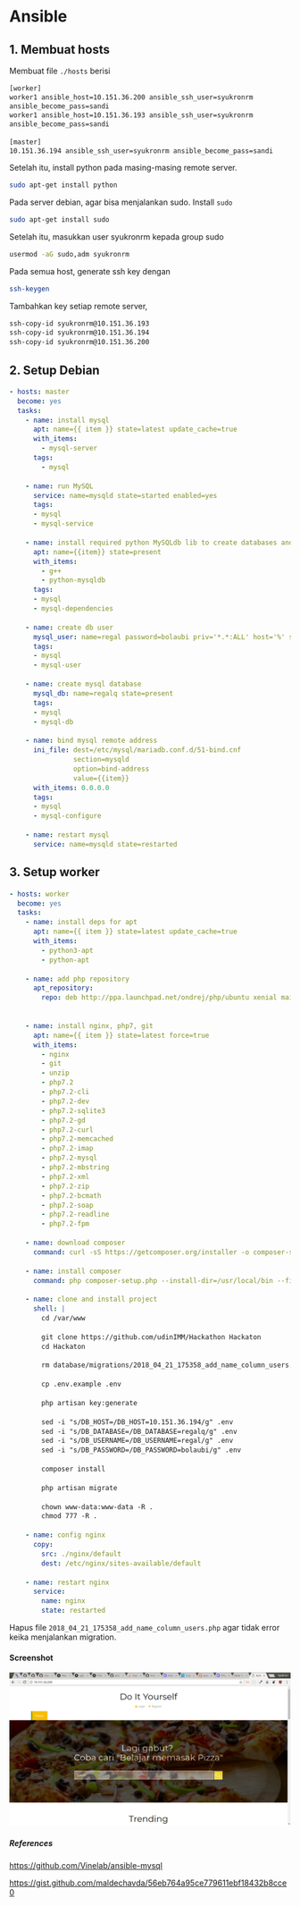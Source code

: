 # Ansible

## 1. Membuat hosts
Membuat file `./hosts` berisi
```
[worker]
worker1 ansible_host=10.151.36.200 ansible_ssh_user=syukronrm ansible_become_pass=sandi
worker1 ansible_host=10.151.36.193 ansible_ssh_user=syukronrm ansible_become_pass=sandi

[master]
10.151.36.194 ansible_ssh_user=syukronrm ansible_become_pass=sandi

```

Setelah itu, install python pada masing-masing remote server.

```bash
sudo apt-get install python
```

Pada server debian, agar bisa menjalankan sudo. Install `sudo`
```bash
sudo apt-get install sudo
```

Setelah itu, masukkan user syukronrm kepada group sudo
```bash
usermod -aG sudo,adm syukronrm
```

Pada semua host, generate ssh key dengan
```bash
ssh-keygen
```

Tambahkan key setiap remote server,
```bash
ssh-copy-id syukronrm@10.151.36.193
ssh-copy-id syukronrm@10.151.36.194
ssh-copy-id syukronrm@10.151.36.200
```

## 2. Setup Debian
```yaml
- hosts: master
  become: yes
  tasks:
    - name: install mysql
      apt: name={{ item }} state=latest update_cache=true
      with_items:
        - mysql-server
      tags:
        - mysql

    - name: run MySQL
      service: name=mysqld state=started enabled=yes
      tags:
      - mysql
      - mysql-service

    - name: install required python MySQLdb lib to create databases and users
      apt: name={{item}} state=present
      with_items:
        - g++
        - python-mysqldb
      tags:
      - mysql
      - mysql-dependencies

    - name: create db user
      mysql_user: name=regal password=bolaubi priv='*.*:ALL' host='%' state=present
      tags:
      - mysql
      - mysql-user
 
    - name: create mysql database
      mysql_db: name=regalq state=present
      tags:
      - mysql
      - mysql-db

    - name: bind mysql remote address
      ini_file: dest=/etc/mysql/mariadb.conf.d/51-bind.cnf
                section=mysqld
                option=bind-address
                value={{item}}
      with_items: 0.0.0.0
      tags:
      - mysql
      - mysql-configure

    - name: restart mysql
      service: name=mysqld state=restarted
```

## 3. Setup worker
```yaml
- hosts: worker
  become: yes
  tasks:
    - name: install deps for apt
      apt: name={{ item }} state=latest update_cache=true
      with_items:
        - python3-apt
        - python-apt

    - name: add php repository
      apt_repository:
        repo: deb http://ppa.launchpad.net/ondrej/php/ubuntu xenial main 


    - name: install nginx, php7, git
      apt: name={{ item }} state=latest force=true
      with_items:
        - nginx
        - git
        - unzip
        - php7.2
        - php7.2-cli
        - php7.2-dev
        - php7.2-sqlite3 
        - php7.2-gd
        - php7.2-curl 
        - php7.2-memcached
        - php7.2-imap 
        - php7.2-mysql 
        - php7.2-mbstring
        - php7.2-xml 
        - php7.2-zip 
        - php7.2-bcmath 
        - php7.2-soap
        - php7.2-readline
        - php7.2-fpm

    - name: download composer
      command: curl -sS https://getcomposer.org/installer -o composer-setup.php

    - name: install composer
      command: php composer-setup.php --install-dir=/usr/local/bin --filename=composer

    - name: clone and install project
      shell: |
        cd /var/www

        git clone https://github.com/udinIMM/Hackathon Hackaton
        cd Hackaton

        rm database/migrations/2018_04_21_175358_add_name_column_users.php

        cp .env.example .env

        php artisan key:generate

        sed -i "s/DB_HOST=/DB_HOST=10.151.36.194/g" .env
        sed -i "s/DB_DATABASE=/DB_DATABASE=regalq/g" .env
        sed -i "s/DB_USERNAME=/DB_USERNAME=regal/g" .env
        sed -i "s/DB_PASSWORD=/DB_PASSWORD=bolaubi/g" .env

        composer install

        php artisan migrate
        
        chown www-data:www-data -R .
        chmod 777 -R .

    - name: config nginx
      copy:
        src: ./nginx/default
        dest: /etc/nginx/sites-available/default

    - name: restart nginx
      service:
        name: nginx
        state: restarted
```

Hapus file `2018_04_21_175358_add_name_column_users.php` agar tidak error keika menjalankan migration.

#### Screenshot
![alt text](imgs/sekrinsut.png "Screenshot")

##### References

https://github.com/Vinelab/ansible-mysql

https://gist.github.com/maldechavda/56eb764a95ce779611ebf18432b8cce0
